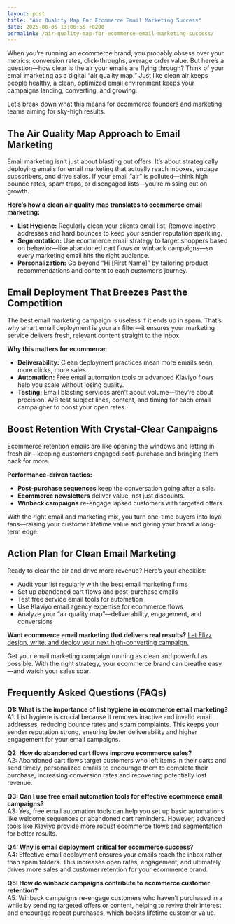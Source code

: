 ```yaml
---
layout: post
title: "Air Quality Map For Ecommerce Email Marketing Success"
date: 2025-06-05 13:06:55 +0200
permalink: /air-quality-map-for-ecommerce-email-marketing-success/
---
```

When you’re running an ecommerce brand, you probably obsess over your metrics: conversion rates, click-throughs, average order value. But here’s a question—how clear is the air your emails are flying through? Think of your email marketing as a digital “air quality map.” Just like clean air keeps people healthy, a clean, optimized email environment keeps your campaigns landing, converting, and growing.

Let’s break down what this means for ecommerce founders and marketing teams aiming for sky-high results.

## The Air Quality Map Approach to Email Marketing

Email marketing isn’t just about blasting out offers. It’s about strategically deploying emails for email marketing that actually reach inboxes, engage subscribers, and drive sales. If your email “air” is polluted—think high bounce rates, spam traps, or disengaged lists—you’re missing out on growth.

**Here’s how a clean air quality map translates to ecommerce email marketing:**

- **List Hygiene:** Regularly clean your clients email list. Remove inactive addresses and hard bounces to keep your sender reputation sparkling.
- **Segmentation:** Use ecommerce email strategy to target shoppers based on behavior—like abandoned cart flows or winback campaigns—so every marketing email hits the right audience.
- **Personalization:** Go beyond “Hi [First Name]” by tailoring product recommendations and content to each customer’s journey.

## Email Deployment That Breezes Past the Competition

The best email marketing campaign is useless if it ends up in spam. That’s why smart email deployment is your air filter—it ensures your marketing service delivers fresh, relevant content straight to the inbox.

**Why this matters for ecommerce:**
- **Deliverability:** Clean deployment practices mean more emails seen, more clicks, more sales.
- **Automation:** Free email automation tools or advanced Klaviyo flows help you scale without losing quality.
- **Testing:** Email blasting services aren’t about volume—they’re about precision. A/B test subject lines, content, and timing for each email campaigner to boost your open rates.

## Boost Retention With Crystal-Clear Campaigns

Ecommerce retention emails are like opening the windows and letting in fresh air—keeping customers engaged post-purchase and bringing them back for more.

**Performance-driven tactics:**
- **Post-purchase sequences** keep the conversation going after a sale.
- **Ecommerce newsletters** deliver value, not just discounts.
- **Winback campaigns** re-engage lapsed customers with targeted offers.

With the right email and marketing mix, you turn one-time buyers into loyal fans—raising your customer lifetime value and giving your brand a long-term edge.

## Action Plan for Clean Email Marketing

Ready to clear the air and drive more revenue? Here’s your checklist:

- Audit your list regularly with the best email marketing firms
- Set up abandoned cart flows and post-purchase emails
- Test free service email tools for automation
- Use Klaviyo email agency expertise for ecommerce flows
- Analyze your “air quality map”—deliverability, engagement, and conversions

**Want ecommerce email marketing that delivers real results?** [Let Flizz design, write, and deploy your next high-converting campaign.](https://flizzgrowth.com/email)

Get your email marketing campaign running as clean and powerful as possible. With the right strategy, your ecommerce brand can breathe easy—and watch your sales soar.

## Frequently Asked Questions (FAQs)

**Q1: What is the importance of list hygiene in ecommerce email marketing?**  
A1: List hygiene is crucial because it removes inactive and invalid email addresses, reducing bounce rates and spam complaints. This keeps your sender reputation strong, ensuring better deliverability and higher engagement for your email campaigns.

**Q2: How do abandoned cart flows improve ecommerce sales?**  
A2: Abandoned cart flows target customers who left items in their carts and send timely, personalized emails to encourage them to complete their purchase, increasing conversion rates and recovering potentially lost revenue.

**Q3: Can I use free email automation tools for effective ecommerce email campaigns?**  
A3: Yes, free email automation tools can help you set up basic automations like welcome sequences or abandoned cart reminders. However, advanced tools like Klaviyo provide more robust ecommerce flows and segmentation for better results.

**Q4: Why is email deployment critical for ecommerce success?**  
A4: Effective email deployment ensures your emails reach the inbox rather than spam folders. This increases open rates, engagement, and ultimately drives more sales and customer retention for your ecommerce brand.

**Q5: How do winback campaigns contribute to ecommerce customer retention?**  
A5: Winback campaigns re-engage customers who haven’t purchased in a while by sending targeted offers or content, helping to revive their interest and encourage repeat purchases, which boosts lifetime customer value.

<script type="application/ld+json">
{
  "@context": "https://schema.org",
  "@type": "BlogPosting",
  "mainEntityOfPage": {
    "@type": "WebPage",
    "@id": "https://flizzgrowth.com/email" 
  },
  "headline": "Air Quality Map For Ecommerce Email Marketing Success",
  "description": "Discover how a clean email marketing environment acts like an 'air quality map' to improve deliverability, engagement, and sales for ecommerce brands. Learn strategies including list hygiene, segmentation, automation, and retention campaigns.",
  "author": {
    "@type": "Person",
    "name": "Flizz"
  },
  "publisher": {
    "@type": "Person",
    "name": "Flizz"
  },
  "datePublished": "2024-06-01",
  "dateModified": "2024-06-01"
}
</script>

<script type="application/ld+json">
{
  "@context": "https://schema.org",
  "@type": "FAQPage",
  "mainEntity": [
    {
      "@type": "Question",
      "name": "What is the importance of list hygiene in ecommerce email marketing?",
      "acceptedAnswer": {
        "@type": "Answer",
        "text": "List hygiene is crucial because it removes inactive and invalid email addresses, reducing bounce rates and spam complaints. This keeps your sender reputation strong, ensuring better deliverability and higher engagement for your email campaigns."
      }
    },
    {
      "@type": "Question",
      "name": "How do abandoned cart flows improve ecommerce sales?",
      "acceptedAnswer": {
        "@type": "Answer",
        "text": "Abandoned cart flows target customers who left items in their carts and send timely, personalized emails to encourage them to complete their purchase, increasing conversion rates and recovering potentially lost revenue."
      }
    },
    {
      "@type": "Question",
      "name": "Can I use free email automation tools for effective ecommerce email campaigns?",
      "acceptedAnswer": {
        "@type": "Answer",
        "text": "Yes, free email automation tools can help you set up basic automations like welcome sequences or abandoned cart reminders. However, advanced tools like Klaviyo provide more robust ecommerce flows and segmentation for better results."
      }
    },
    {
      "@type": "Question",
      "name": "Why is email deployment critical for ecommerce success?",
      "acceptedAnswer": {
        "@type": "Answer",
        "text": "Effective email deployment ensures your emails reach the inbox rather than spam folders. This increases open rates, engagement, and ultimately drives more sales and customer retention for your ecommerce brand."
      }
    },
    {
      "@type": "Question",
      "name": "How do winback campaigns contribute to ecommerce customer retention?",
      "acceptedAnswer": {
        "@type": "Answer",
        "text": "Winback campaigns re-engage customers who haven’t purchased in a while by sending targeted offers or content, helping to revive their interest and encourage repeat purchases, which boosts lifetime customer value."
      }
    }
  ]
}
</script>
